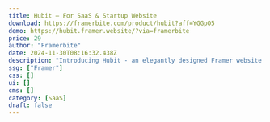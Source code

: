 ```yaml
---
title: Hubit — For SaaS & Startup Website
download: https://framerbite.com/product/hubit?aff=YGGpO5
demo: https://hubit.framer.website/?via=framerbite
price: 29
author: "Framerbite"
date: 2024-11-30T08:16:32.438Z
description: "Introducing Hubit - an elegantly designed Framer website template built specifically to help your saas, software or startup make a killer first impression and convert more visitors."
ssg: ["Framer"]
css: []
ui: []
cms: []
category: [SaaS]
draft: false
---
```


